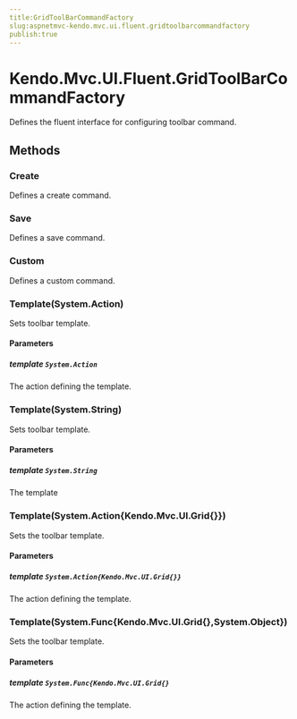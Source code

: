 ```yaml
---
title:GridToolBarCommandFactory
slug:aspnetmvc-kendo.mvc.ui.fluent.gridtoolbarcommandfactory
publish:true
---
```


# Kendo.Mvc.UI.Fluent.GridToolBarCommandFactory

Defines the fluent interface for configuring toolbar command.

## Methods

### Create
Defines a create command.

### Save
Defines a save command.

### Custom
Defines a custom command.

### Template(System.Action)
Sets toolbar template.

#### Parameters

##### template `System.Action`
The action defining the template.

### Template(System.String)
Sets toolbar template.

#### Parameters

##### template `System.String`
The template

### Template(System.Action{Kendo.Mvc.UI.Grid{}})
Sets the toolbar template.

#### Parameters

##### template `System.Action{Kendo.Mvc.UI.Grid{}}`
The action defining the template.

### Template(System.Func{Kendo.Mvc.UI.Grid{},System.Object})
Sets the toolbar template.

#### Parameters

##### template `System.Func{Kendo.Mvc.UI.Grid{}`
The action defining the template.